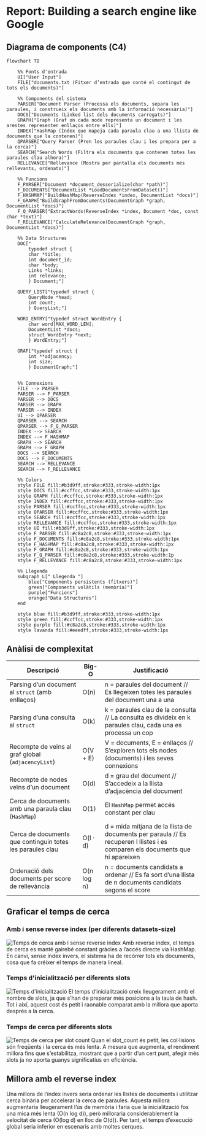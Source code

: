 # Report: Building a search engine like Google
## Diagrama de components (C4) 

```mermaid
flowchart TD

    %% Fonts d'entrada
    UI["User Input"]
    FILE["documents.txt (Fitxer d’entrada que conté el contingut de tots els documents)"]

    %% Components del sistema
    PARSER["Document Parser (Processa els documents, separa les paraules, i construeix els documents amb la informació necessària)"]
    DOCS["Documents (Linked list dels documents carregats)"]
    GRAPH["Graph (Graf on cada node representa un document i les arestes representen enllaços entre ells)"]
    INDEX["HashMap (Índex que mapeja cada paraula clau a una llista de documents que la contenen)"]
    QPARSER["Query Parser (Pren les paraules clau i les prepara per a la cerca)"]
    SEARCH["Search Words (Filtra els documents que contenen totes les paraules clau alhora)"]
    RELLEVANCE["Rellevance (Mostra per pantalla els documents més rellevants, ordenats)"]

    %% Funcions
    F_PARSER["Document *document_desserialize(char *path)"]
    F_DOCUMENTS["DocumentList *LoadDocumentsFromDataset()"]
    F_HASHMAP["BuildHashMap(ReverseIndex *index, DocumentList *docs)"]
    F_GRAPH["BuildGraphFromDocuments(DocumentGraph *graph, DocumentList *docs)"]
    F_Q_PARSER["ExtractWords(ReverseIndex *index, Document *doc, const char *text)"]
    F_RELLEVANCE["CalculateRelevance(DocumentGraph *graph, DocumentList *docs)"]
    
    %% Data Structures 
    DOC["
        typedef struct {
        char *title;
        int document_id;
        char *body;
        Links *links;
        int relevance;
        } Document;"] 
    
    QUERY_LIST["typedef struct {
        QueryNode *head;
        int count;
        } QueryList;"]
    
    WORD_ENTRY["typedef struct WordEntry {
        char word[MAX_WORD_LEN];
        DocumentList *docs;    
        struct WordEntry *next;
        } WordEntry;"]

    GRAF["typedef struct {
        int **adjacency; 
        int size;        
        } DocumentGraph;"]
    

    %% Connexions
    FILE --> PARSER
    PARSER --> F_PARSER
    PARSER --> DOCS
    PARSER --> GRAPH
    PARSER --> INDEX
    UI --> QPARSER
    QPARSER --> SEARCH
    QPARSER --> F_Q_PARSER
    INDEX --> SEARCH
    INDEX --> F_HASHMAP
    GRAPH --> SEARCH
    GRAPH --> F_GRAPH
    DOCS --> SEARCH
    DOCS --> F_DOCUMENTS
    SEARCH --> RELLEVANCE
    SEARCH --> F_RELLEVANCE

    %% Colors
    style FILE fill:#b3d9ff,stroke:#333,stroke-width:1px
    style DOCS fill:#ccffcc,stroke:#333,stroke-width:1px
    style GRAPH fill:#ccffcc,stroke:#333,stroke-width:1px
    style INDEX fill:#ccffcc,stroke:#333,stroke-width:1px
    style PARSER fill:#ccffcc,stroke:#333,stroke-width:1px
    style QPARSER fill:#ccffcc,stroke:#333,stroke-width:1px
    style SEARCH fill:#ccffcc,stroke:#333,stroke-width:1px
    style RELLEVANCE fill:#ccffcc,stroke:#333,stroke-width:1px
    style UI fill:#b3d9ff,stroke:#333,stroke-width:1px
    style F_PARSER fill:#c8a2c8,stroke:#333,stroke-width:1px
    style F_DOCUMENTS fill:#c8a2c8,stroke:#333,stroke-width:1px
    style F_HASHMAP fill:#c8a2c8,stroke:#333,stroke-width:1px
    style F_GRAPH fill:#c8a2c8,stroke:#333,stroke-width:1px
    style F_Q_PARSER fill:#c8a2c8,stroke:#333,stroke-width:1p
    style F_RELLEVANCE fill:#c8a2c8,stroke:#333,stroke-width:1px

    %% Llegenda
    subgraph L[" Llegenda "]
        blue["Components persistents (fitxers)"]
        green["Components volàtils (memòria)"]
        purple["Funcions"]
        orange["Data Structures"]
    end

    style blue fill:#b3d9ff,stroke:#333,stroke-width:1px
    style green fill:#ccffcc,stroke:#333,stroke-width:1px
    style purple fill:#c8a2c8,stroke:#333,stroke-width:1px
    style lavanda fill:#eeedff,stroke:#333,stroke-width:1px

```
## Anàlisi de complexitat

| Descripció                                                           | Big-O       | Justificació                                                                 |
|----------------------------------------------------------------------|-------------|------------------------------------------------------------------------------|
| Parsing d’un document al `struct` (amb enllaços)                    | O(n)        | n = paraules del document // Es llegeixen totes les paraules del document una a una                        |
| Parsing d’una consulta al `struct`                                  | O(k)        | k = paraules clau de la consulta // La consulta es divideix en k paraules clau, cada una es processa un cop                                            |
| Recompte de veïns al graf global (`adjacencyList`)                  | O(V + E)    | V = documents, E = enllaços // S’exploren tots els nodes (documents) i les seves connexions                       |
| Recompte de nodes veïns d’un document                                     | O(d)        | d = grau del document // S’accedeix a la llista d’adjacència del document     |
| Cerca de documents amb una paraula clau (`HashMap`)                 | O(1)        | El `HashMap` permet accés constant per clau                                                    |
| Cerca de documents que continguin totes les paraules clau           | O(l · d)    | d = mida mitjana de la llista de documents per paraula // Es recuperen l llistes i es comparen els documents que hi apareixen            |
| Ordenació dels documents per score de rellevància                   | O(n log n)  | n = documents candidats a ordenar // Es fa sort d’una llista de n documents candidats segons el score     |

## Graficar el temps de cerca
### Amb i sense reverse index (per diferents datasets-size)
![Temps de cerca amb i sense reverse index](./imatges/HASHMAP.png)
Amb reverse index, el temps de cerca es manté gairebé constant gràcies a l’accés directe via HashMap. En canvi, sense índex invers, el sistema ha de recórrer tots els documents, cosa que fa créixer el temps de manera lineal. 

### Temps d'inicialització per diferents slots
![Temps d'inicialització](./imatges/INIT.png)
El temps d’inicialització creix lleugerament amb el nombre de slots, ja que s’han de preparar més posicions a la taula de hash. Tot i així, aquest cost és petit i raonable comparat amb la millora que aporta després a la cerca.

### Temps de cerca per diferents slots
![Temps de cerca per slot count](./imatges/SEARCH.png)
Quan el slot_count és petit, les col·lisions són freqüents i la cerca és més lenta. A mesura que augmenta, el rendiment millora fins que s’estabilitza, mostrant que a partir d’un cert punt, afegir més slots ja no aporta guanys significatius en eficiència.


## Millora amb el reverse index
Una millora de l’índex invers seria ordenar les llistes de documents i utilitzar cerca binària per accelerar la cerca de paraules. Aquesta millora augmentaria lleugerament l’ús de memòria i faria que la inicialització fos una mica més lenta (O(n log d)), però milloraria considerablement la velocitat de cerca (O(log d) en lloc de O(d)). Per tant, el temps d’execució global seria inferior en escenaris amb moltes cerques.





